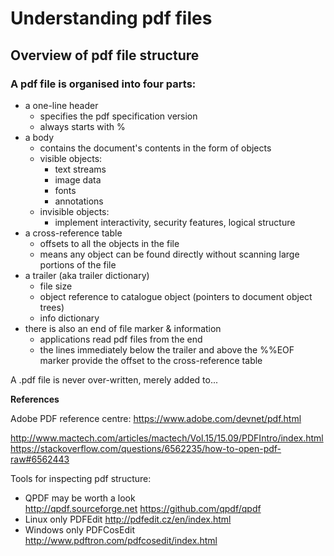 # Understanding pdf files

## Overview of pdf file structure

### A pdf file is organised into four parts:
- a one-line header
  - specifies the pdf specification version
  - always starts with %
- a body
  - contains the document's contents in the form of objects
  - visible objects:
    - text streams
    - image data
    - fonts
    - annotations
  - invisible objects:
    - implement interactivity, security features, logical structure
- a cross-reference table
  - offsets to all the objects in the file
  - means any object can be found directly without scanning large portions of the file
- a trailer (aka trailer dictionary)
  - file size
  - object reference to catalogue object (pointers to document object trees)
  - info dictionary
- there is also an end of file marker & information
  - applications read pdf files from the end
  - the lines immediately below the trailer and above the %%EOF marker provide the offset to the cross-reference table

A .pdf file is never over-written, merely added to...

**References**

Adobe PDF reference centre:
https://www.adobe.com/devnet/pdf.html

http://www.mactech.com/articles/mactech/Vol.15/15.09/PDFIntro/index.html
https://stackoverflow.com/questions/6562235/how-to-open-pdf-raw#6562443

Tools for inspecting pdf structure:
- QPDF may be worth a look  
http://qpdf.sourceforge.net
https://github.com/qpdf/qpdf
- Linux only PDFEdit
http://pdfedit.cz/en/index.html
- Windows only PDFCosEdit
http://www.pdftron.com/pdfcosedit/index.html
